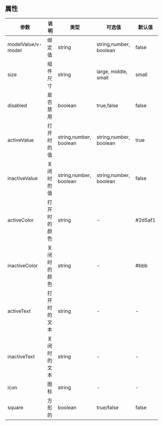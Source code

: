 ## 属性

| 参数               | 说明         | 类型                   | 可选值                 | 默认值  |
| ------------------ | ------------ | ---------------------- | ---------------------- | ------- |
| modelValue/v-model | 绑定值       | string                 | string,number, boolean | false   |
| size               | 组件尺寸     | string                 | large, middle, small   | small   |
| disabled           | 是否禁用     | boolean                | true,false             | false   |
| activeValue        | 打开时的值   | string,number, boolean | string,number, boolean | true    |
| inactiveValue      | 关闭时的值   | string,number, boolean | string,number, boolean | false   |
| activeColor        | 打开时的颜色 | string                 | -                      | #2d5af1 |
| inactiveColor      | 关闭时的颜色 | string                 | -                      | #bbb    |
| activeText         | 打开时的文本 | string                 | -                      | -       |
| inactiveText       | 关闭时的文本 | string                 | -                      | -       |
| icon               | 图标         | string                 | -                      | -       |
| square             | 方形的       | boolean                | true/false             | false   |
